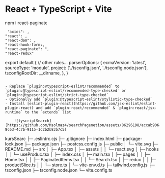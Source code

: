 # React + TypeScript + Vite

npm i react-paginate


    
     "axios": ,
    "react": ,
    "react-dom": ,
    "react-hook-form:,
    "react-paginate": ",
    "react-redux"

export default {
  // other rules...
  parserOptions: {
    ecmaVersion: 'latest',
    sourceType: 'module',
    project: ['./tsconfig.json', './tsconfig.node.json'],
    tsconfigRootDir: __dirname,
  },
}
```

- Replace `plugin:@typescript-eslint/recommended` to `plugin:@typescript-eslint/recommended-type-checked` or `plugin:@typescript-eslint/strict-type-checked`
- Optionally add `plugin:@typescript-eslint/stylistic-type-checked`
- Install [eslint-plugin-react](https://github.com/jsx-eslint/eslint-plugin-react) and add `plugin:react/recommended` & `plugin:react/jsx-runtime` to the `extends` list

    ![tyscriptSearch](https://github.com/Msolmaz4/searchPagenetion/assets/86296198/accab906-8c63-4c7b-9115-1c2b2b83b7c5)
```
kursSearc
├─ .eslintrc.cjs
├─ .gitignore
├─ index.html
├─ package-lock.json
├─ package.json
├─ postcss.config.js
├─ public
│  └─ vite.svg
├─ README.md
├─ src
│  ├─ App.tsx
│  ├─ assets
│  │  └─ react.svg
│  ├─ hooks
│  │  └─ useProduc.tsx
│  ├─ index.css
│  ├─ main.tsx
│  ├─ pages
│  │  ├─ Home.tsx
│  │  ├─ PaginatedItems.tsx
│  │  └─ Search.tsx
│  ├─ redux
│  │  ├─ productSlice.ts
│  │  └─ store.ts
│  └─ vite-env.d.ts
├─ tailwind.config.js
├─ tsconfig.json
├─ tsconfig.node.json
└─ vite.config.ts

```
